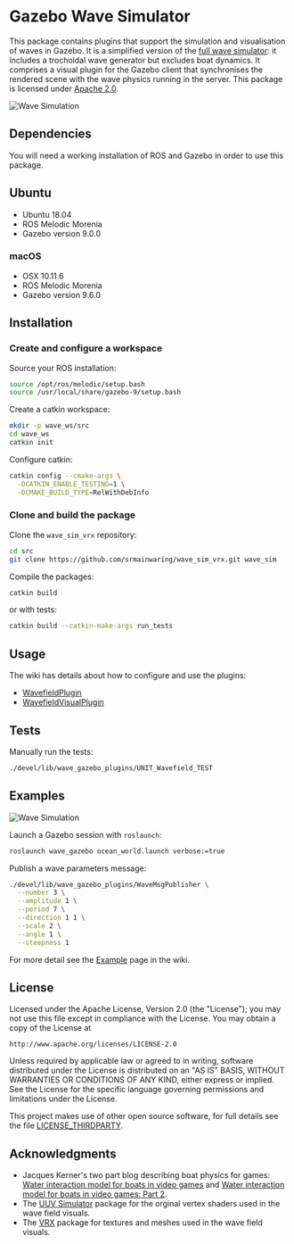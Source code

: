 # Gazebo Wave Simulator


This package contains plugins that support the simulation and visualisation
of waves in Gazebo. It is a simplified version of the
[full wave simulator](https://github.com/srmainwaring/asv_wave_sim/):
it includes a trochoidal wave generator but excludes boat dynamics. It comprises
a visual plugin for the Gazebo client that synchronises the rendered scene with
the wave physics running in the server.
This package is licensed under [Apache 2.0](LICENSE).

![Wave Simulation](https://github.com/srmainwaring/asv_wave_sim/wiki/images/ocean_waves_rs750.jpg)

## Dependencies

You will need a working installation of ROS and Gazebo in order to use this package.


## Ubuntu

- Ubuntu 18.04
- ROS Melodic Morenia
- Gazebo version 9.0.0

### macOS

- OSX 10.11.6
- ROS Melodic Morenia
- Gazebo version 9.6.0

## Installation

### Create and configure a workspace

Source your ROS installation:

```bash
source /opt/ros/melodic/setup.bash
source /usr/local/share/gazebo-9/setup.bash
```

Create a catkin workspace:

```bash
mkdir -p wave_ws/src
cd wave_ws
catkin init
```

Configure catkin:

```bash
catkin config --cmake-args \
  -DCATKIN_ENABLE_TESTING=1 \
  -DCMAKE_BUILD_TYPE=RelWithDebInfo
```

### Clone and build the package

Clone the `wave_sim_vrx` repository:

```bash
cd src
git clone https://github.com/srmainwaring/wave_sim_vrx.git wave_sim
```

Compile the packages:

```bash
catkin build
```

or with tests:

```bash
catkin build --catkin-make-args run_tests
```

## Usage

The wiki has details about how to configure and use the plugins:

- [WavefieldPlugin](https://github.com/srmainwaring/asv_wave_sim/wiki/WavefieldPlugin)
- [WavefieldVisualPlugin](https://github.com/srmainwaring/asv_wave_sim/wiki/WavefieldVisualPlugin)

## Tests

Manually run the tests:

```bash
./devel/lib/wave_gazebo_plugins/UNIT_Wavefield_TEST
```

## Examples

![Wave Simulation](https://github.com/srmainwaring/asv_wave_sim/wiki/images/ocean_waves_box_example.gif)

Launch a Gazebo session with `roslaunch`:

```bash
roslaunch wave_gazebo ocean_world.launch verbose:=true
```

Publish a wave parameters message:

```bash
./devel/lib/wave_gazebo_plugins/WaveMsgPublisher \
  --number 3 \
  --amplitude 1 \
  --period 7 \
  --direction 1 1 \
  --scale 2 \
  --angle 1 \
  --steepness 1
```

For more detail see the [Example](https://github.com/srmainwaring/asv_wave_sim/wiki/Example) page in the wiki.

## License

Licensed under the Apache License, Version 2.0 (the "License");
you may not use this file except in compliance with the License.
You may obtain a copy of the License at

    http://www.apache.org/licenses/LICENSE-2.0

Unless required by applicable law or agreed to in writing, software
distributed under the License is distributed on an "AS IS" BASIS,
WITHOUT WARRANTIES OR CONDITIONS OF ANY KIND, either express or implied.
See the License for the specific language governing permissions and
limitations under the License.

This project makes use of other open source software, for full details see the
file [LICENSE_THIRDPARTY](LICENSE_THIRDPARTY).

## Acknowledgments

- Jacques Kerner's two part blog describing boat physics for games: [Water interaction model for boats in video games](https://www.gamasutra.com/view/news/237528/Water_interaction_model_for_boats_in_video_games.php) and [Water interaction model for boats in video games: Part 2](https://www.gamasutra.com/view/news/263237/Water_interaction_model_for_boats_in_video_games_Part_2.php).
- The [UUV Simulator](https://github.com/uuvsimulator/uuv_simulator) package for the orginal vertex shaders used in the wave field visuals.
- The [VRX](https://bitbucket.org/osrf/vrx) package for textures and meshes used in the wave field visuals.
